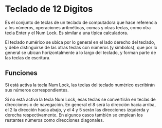 # Teclado de 12 Digitos

Es el conjunto de teclas de un teclado de computadora que hace referencia a los números, 
operaciones aritméticas,
comas y otras teclas, 
como otra tecla Enter y
el Num Lock. 
Es similar a una típica calculadora.

El teclado numérico se ubica por lo general en el lado derecho del teclado,
y debe distinguirse de las otras teclas con números (y símbolos), 
que por lo general se ubican horizontalmente a lo largo del teclado,
y forman parte de las teclas de escritura.

## Funciones

Si está activa la tecla Num Lock, 
las teclas del teclado numérico escribirán sus números correspondientes.

Si no está activa la tecla Num Lock, esas teclas se convertirán en teclas de direcciones o de navegación. 
En general el 8 será la dirección hacia arriba, 
el 2 la dirección hacia abajo, 
y el 4 y 5 serán las direcciones izquierda y derecha respectivamente. 
En algunos casos también se emplean los restantes números como direcciones diagonales.
